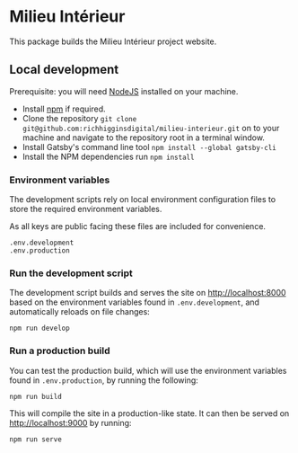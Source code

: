 # Milieu Intérieur

This package builds the Milieu Intérieur project website.

## Local development

Prerequisite: you will need [NodeJS](https://nodejs.org/en/) installed on your machine.

- Install [npm](https://www.npmjs.com/) if required.
- Clone the repository `git clone git@github.com:richhigginsdigital/milieu-interieur.git` on to your machine and navigate to the repository root in a terminal window.
- Install Gatsby's command line tool `npm install --global gatsby-cli`
- Install the NPM dependencies run `npm install`

### Environment variables

The development scripts rely on local environment configuration files to store the required environment variables.

As all keys are public facing these files are included for convenience.

```shell script
.env.development
.env.production
```

### Run the development script

The development script builds and serves the site on <http://localhost:8000> based on the environment variables found in `.env.development`, and automatically reloads on file changes:

```shell script
npm run develop
```

### Run a production build

You can test the production build, which will use the environment variables found in `.env.production`, by running the following:

```shell script
npm run build
```

This will compile the site in a production-like state. It can then be served on <http://localhost:9000> by running:

```shell script
npm run serve
```
